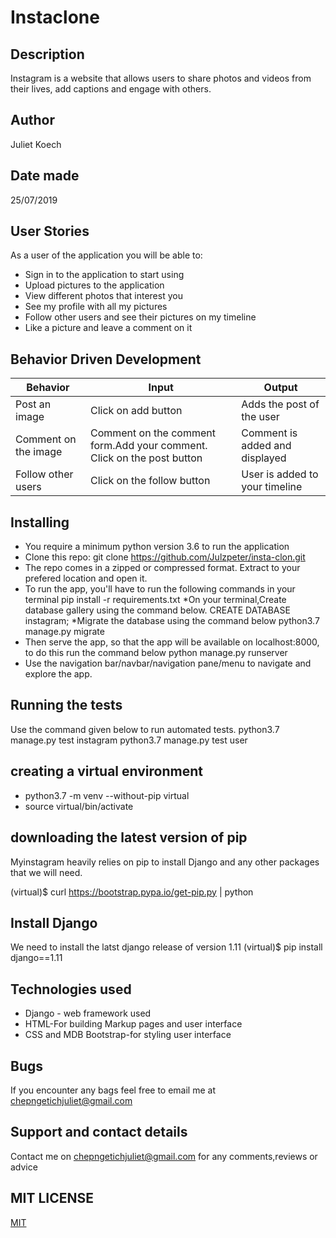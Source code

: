 # Instaclone

## Description
Instagram is a website that allows users to share photos and videos from their lives, add captions and engage with others.

## Author
Juliet Koech


## Date made
25/07/2019

## User Stories
As a user of the application you will be able to:

* Sign in to the application to start using
* Upload pictures to the application 
* View different photos that interest you
* See my profile with all my pictures
* Follow other users and see their pictures on my timeline
* Like a picture and leave a comment on it


## Behavior Driven Development
| Behavior              | Input                                                                  | Output                         |
|-----------------------|------------------------------------------------------------------------|--------------------------------|
| Post an image         | Click on add button                                                    | Adds the post of the user      |
| Comment on the image  | Comment on the comment form.Add your comment. Click on the post button | Comment is added and displayed |  
| Follow other users    | Click on the follow button                                             | User is added to your timeline | 


##  Installing
* You require a minimum python version 3.6 to run the application
* Clone this repo: git clone https://github.com/Julzpeter/insta-clon.git
* The repo comes in a zipped or compressed format. Extract to your prefered location and open it.
* To run the app, you'll have to run the following commands in your terminal pip install -r requirements.txt
*On your terminal,Create database gallery using the command below. CREATE DATABASE instagram;
*Migrate the database using the command below
 python3.7 manage.py migrate
* Then serve the app, so that the app will be available on localhost:8000, to do this run the command below
 python manage.py runserver
* Use the navigation bar/navbar/navigation pane/menu to navigate and explore the app.

## Running the tests
Use the command given below to run automated tests. 
python3.7 manage.py test instagram
python3.7 manage.py test user


## creating a virtual environment
* python3.7 -m venv --without-pip virtual
* source virtual/bin/activate

## downloading the latest version of pip
Myinstagram heavily relies on pip to install Django and any other packages that we will need.

(virtual)$ curl https://bootstrap.pypa.io/get-pip.py | python

## Install Django
We need to install the latst django release of version 1.11
(virtual)$ pip install django==1.11


## Technologies used
* Django - web framework used
* HTML-For building Markup pages and user interface
* CSS and MDB Bootstrap-for styling user interface

## Bugs
If you encounter any bags feel free to email me at chepngetichjuliet@gmail.com

## Support and contact details
Contact me on chepngetichjuliet@gmail.com for any comments,reviews or advice

## MIT LICENSE
[MIT](https://github.com/Julzpeter/insta-clon/blob/master/LICENSE)
